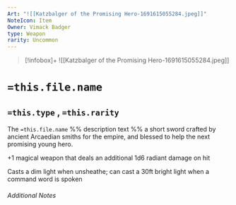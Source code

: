 ```yaml
---
Art: "![[Katzbalger of the Promising Hero-1691615055284.jpeg]]"
NoteIcon: Item
Owner: Vimack Badger
type: Weapon
rarity: Uncommon
---
```


> [!infobox]+
> ![[Katzbalger of the Promising Hero-1691615055284.jpeg]]

# `=this.file.name`
## `=this.type` , `=this.rarity`

The `=this.file.name` %% description text %% a short sword crafted by ancient Arcaedian smiths for the empire, and blessed to help the next promising young hero. 

+1 magical weapon that deals an additional 1d6 radiant damage on hit

Casts a dim light when unsheathe; can cast a 30ft bright light when a command word is spoken

###### Additional Notes